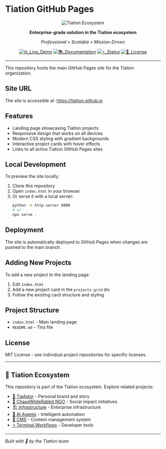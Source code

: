 # Tiation GitHub Pages

<div align="center">

![Tiation Ecosystem](https://img.shields.io/badge/🔮_TIATION_ECOSYSTEM-tiation_github_io-00FFFF?style=for-the-badge&labelColor=0A0A0A&color=00FFFF)

**Enterprise-grade solution in the Tiation ecosystem**

*Professional • Scalable • Mission-Driven*

[![🌐_Live_Demo](https://img.shields.io/badge/🌐_Live_Demo-View_Project-00FFFF?style=flat-square&labelColor=0A0A0A)](https://github.com/tiation/tiation.github.io)
[![📚_Documentation](https://img.shields.io/badge/📚_Documentation-Complete-007FFF?style=flat-square&labelColor=0A0A0A)](https://github.com/tiation/tiation.github.io)
[![⚡_Status](https://img.shields.io/badge/⚡_Status-Active_Development-FF00FF?style=flat-square&labelColor=0A0A0A)](https://github.com/tiation/tiation.github.io)
[![📄_License](https://img.shields.io/badge/📄_License-MIT-00FFFF?style=flat-square&labelColor=0A0A0A)](https://github.com/tiation/tiation.github.io)

</div>

---
This repository hosts the main GitHub Pages site for the Tiation organization.

## Site URL

The site is accessible at: https://tiation.github.io

## Features

- Landing page showcasing Tiation projects
- Responsive design that works on all devices
- Modern CSS styling with gradient backgrounds
- Interactive project cards with hover effects
- Links to all active Tiation GitHub Pages sites

## Local Development

To preview the site locally:

1. Clone this repository
2. Open `index.html` in your browser
3. Or serve it with a local server:
   ```bash
   python -m http.server 8000
   # or
   npx serve .
   ```

## Deployment

The site is automatically deployed to GitHub Pages when changes are pushed to the main branch.

## Adding New Projects

To add a new project to the landing page:

1. Edit `index.html`
2. Add a new project card in the `projects-grid` div
3. Follow the existing card structure and styling

## Project Structure

- `index.html` - Main landing page
- `README.md` - This file

## License

MIT License - see individual project repositories for specific licenses.

---

## 🔮 Tiation Ecosystem

This repository is part of the Tiation ecosystem. Explore related projects:

- [🌟 TiaAstor](https://github.com/TiaAstor/TiaAstor) - Personal brand and story
- [🐰 ChaseWhiteRabbit NGO](https://github.com/tiation/tiation-chase-white-rabbit-ngo) - Social impact initiatives
- [🏗️ Infrastructure](https://github.com/tiation/tiation-rigger-infrastructure) - Enterprise infrastructure
- [🤖 AI Agents](https://github.com/tiation/tiation-ai-agents) - Intelligent automation
- [📝 CMS](https://github.com/tiation/tiation-cms) - Content management system
- [⚡ Terminal Workflows](https://github.com/tiation/tiation-terminal-workflows) - Developer tools

---
*Built with 💜 by the Tiation team*